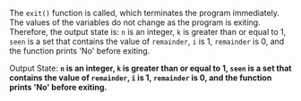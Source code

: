 The `exit()` function is called, which terminates the program immediately. The values of the variables do not change as the program is exiting. Therefore, the output state is: `n` is an integer, `k` is greater than or equal to 1, `seen` is a set that contains the value of `remainder`, `i` is 1, `remainder` is 0, and the function prints 'No' before exiting.

Output State: **`n` is an integer, `k` is greater than or equal to 1, `seen` is a set that contains the value of `remainder`, `i` is 1, `remainder` is 0, and the function prints 'No' before exiting.**